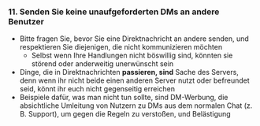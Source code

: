 ### 11. Senden Sie keine unaufgeforderten DMs an andere Benutzer

- Bitte fragen Sie, bevor Sie eine Direktnachricht an andere senden, und respektieren Sie diejenigen, die nicht kommunizieren möchten
   - Selbst wenn Ihre Handlungen nicht böswillig sind, könnten sie störend oder anderweitig unerwünscht sein
- Dinge, die in Direktnachrichten **passieren, sind** Sache des Servers, denn wenn ihr nicht beide einen anderen Server nutzt oder befreundet seid, könnt ihr euch nicht gegenseitig erreichen
- Beispiele dafür, was man nicht tun sollte, sind DM-Werbung, die absichtliche Umleitung von Nutzern zu DMs aus dem normalen Chat (z. B. Support), um gegen die Regeln zu verstoßen, und Belästigung
